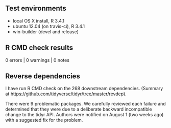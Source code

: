 ## Test environments

* local OS X install, R 3.4.1
* ubuntu 12.04 (on travis-ci), R 3.4.1
* win-builder (devel and release)


## R CMD check results

0 errors | 0 warnings | 0 notes


## Reverse dependencies

I have run R CMD check on the 268 downstream dependencies. (Summary at
https://github.com/tidyverse/tidyr/tree/master/revdep).

There were 9 problematic packages. We carefully reviewed each failure
and determined that they were due to a deliberate backward
incompatible change to the tidyr API. Authors were notified on August
1 (two weeks ago) with a suggested fix for the problem.
